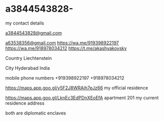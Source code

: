 # a3844543828-

my contact details 

a3844543828@gmail.com

a63538356@gmail.com
https://wa.me/919398922197
https://wa.me/918978034212
https://t.me/akashyakovsky

Country Liechtenstein 

City Hyderabad India 

mobile phone numbers +919398922197 +918978034212

https://maps.app.goo.gl/y5F2J8WRAih7eJz66 my official residence 

https://maps.app.goo.gl/LknEc3EdPDnXEoEfA apartment 201 my current residence address 

both are diplomatic enclaves 

